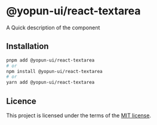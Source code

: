 # @yopun-ui/react-textarea

A Quick description of the component

## Installation

```sh
pnpm add @yopun-ui/react-textarea
# or
npm install @yopun-ui/react-textarea
# or
yarn add @yopun-ui/react-textarea
```

## Licence

This project is licensed under the terms of the
[MIT license](https://github.com/yopundotcom/yopun-ui/blob/master/LICENSE).
